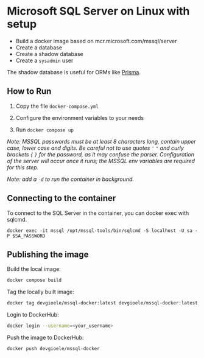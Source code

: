 # Microsoft SQL Server on Linux with setup

- Build a docker image based on mcr.microsoft.com/mssql/server
- Create a database
- Create a shadow database
- Create a `sysadmin` user

The shadow database is useful for ORMs like [Prisma](https://prisma.io).

## How to Run

1. Copy the file `docker-compose.yml`

2. Configure the environment variables to your needs

3. Run `docker compose up`

_Note: MSSQL passwords must be at least 8 characters long, contain upper case, lower case and digits. Be careful not to use quotes `'` `"` and curly brackets `{` `}` for the password, as it may confuse the parser.
Configuration of the server will occur once it runs; the MSSQL env variables are required for this step._

_Note: add a `-d` to run the container in background._

## Connecting to the container

To connect to the SQL Server in the container, you can docker exec with sqlcmd.

```
docker exec -it mssql /opt/mssql-tools/bin/sqlcmd -S localhost -U sa -P $SA_PASSWORD
```

## Publishing the image

Build the local image:

```sh
docker compose build
```

Tag the locally built image:

```sh
docker tag devgioele/mssql-docker:latest devgioele/mssql-docker:latest
```

Login to DockerHub:

```sh
docker login --username=<your_username>
```

Push the image to DockerHub:

```sh
docker push devgioele/mssql-docker
```
